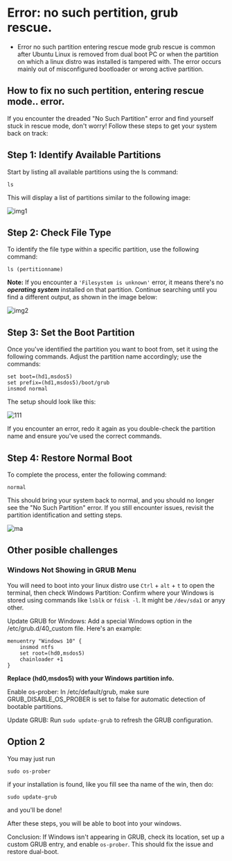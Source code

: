 # Error: no such pertition, grub rescue.

- Error no such partition entering rescue mode grub rescue is common after Ubuntu Linux is removed from dual boot PC or when the partition on which a linux distro was installed is tampered with. The error occurs mainly out of misconfigured bootloader or wrong active partition.

## How to fix no such pertition, entering rescue mode.. error.

If you encounter the dreaded "No Such Partition" error and find yourself stuck in rescue mode, don't worry! Follow these steps to get your system back on track:

Step 1: Identify Available Partitions
----------------------------------

Start by listing all available partitions using the ls command:

```
ls
```
This will display a list of partitions similar to the following image:

![img1](https://github.com/the1Riddle/grub-rescue/assets/125451537/18dcf04b-dd09-4e2d-af45-fec99134bd54)

Step 2: Check File Type
------------------------------------

To identify the file type within a specific partition, use the following command:

```
ls (pertitionname)
```

**Note:** If you encounter a `'Filesystem is unknown'` error, it means there's no ***operating system*** installed on that partition. Continue searching until you find a different output, as shown in the image below:

![img2](https://github.com/the1Riddle/grub-rescue/assets/125451537/e09ec3f0-d16b-4ddd-afb3-5d8fec14d60d)

Step 3: Set the Boot Partition
----------------------------------------

Once you've identified the partition you want to boot from, set it using the following commands. Adjust the partition name accordingly; use the commands:

```
set boot=(hd1,msdos5)
set prefix=(hd1,msdos5)/boot/grub
insmod normal
```
The setup should look like this:

![111](https://github.com/the1Riddle/grub-rescue/assets/125451537/70e1df2d-e004-4c19-8099-555ca8ec236c)

If you encounter an error, redo it again as you double-check the partition name and ensure you've used the correct commands.

Step 4: Restore Normal Boot
------------------------------------------

To complete the process, enter the following command:

```
normal
```
This should bring your system back to normal, and you should no longer see the "No Such Partition" error. If you still encounter issues, revisit the partition identification and setting steps.

![ma](https://github.com/the1Riddle/grub-rescue/assets/125451537/fea3d6db-df8e-4da6-9982-bb4863df6366)

Other posible challenges
--------------------------------------------

### Windows Not Showing in GRUB Menu

You will need to boot into your linux distro use `Ctrl` + `alt` + `t` to open the terminal, then check Windows Partition: Confirm where your Windows is stored using commands like ```lsblk``` or ```fdisk -l```. It might be `/dev/sda1` or anyy other.

Update GRUB for Windows: Add a special Windows option in the /etc/grub.d/40_custom file. Here's an example:

```
menuentry "Windows 10" {
    insmod ntfs
    set root=(hd0,msdos5)
    chainloader +1
}
```
**Replace (hd0,msdos5) with your Windows partition info.**

Enable os-prober: In /etc/default/grub, make sure GRUB_DISABLE_OS_PROBER is set to false for automatic detection of bootable partitions.

Update GRUB: Run ```sudo update-grub``` to refresh the GRUB configuration.

Option 2
-------------------

You may just run
```
sudo os-prober
```
if your installation is found, like you fill see tha name of the win, then do:

```
sudo update-grub
```
and you'll be done!

After these steps, you will be able to boot into your windows.

Conclusion: If Windows isn't appearing in GRUB, check its location, set up a custom GRUB entry, and enable `os-prober`. This should fix the issue and restore dual-boot.
